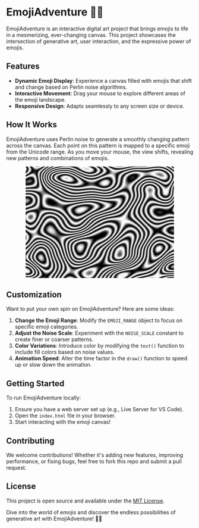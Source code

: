 # EmojiAdventure 🌈✨

EmojiAdventure is an interactive digital art project that brings emojis to life in a mesmerizing, ever-changing canvas. This project showcases the intersection of generative art, user interaction, and the expressive power of emojis.

## Features

- **Dynamic Emoji Display**: Experience a canvas filled with emojis that shift and change based on Perlin noise algorithms.
- **Interactive Movement**: Drag your mouse to explore different areas of the emoji landscape.
- **Responsive Design**: Adapts seamlessly to any screen size or device.

## How It Works

EmojiAdventure uses Perlin noise to generate a smoothly changing pattern across the canvas. Each point on this pattern is mapped to a specific emoji from the Unicode range. As you move your mouse, the view shifts, revealing new patterns and combinations of emojis.

<p align="center">
  <img src="src\assets\img\Perlin-Noise-Field.png" alt="Image of a Perlin Noise Field in Black and White" style="width:400px; height:300px;">
</p>

## Customization

Want to put your own spin on EmojiAdventure? Here are some ideas:

1. **Change the Emoji Range**: Modify the `EMOJI_RANGE` object to focus on specific emoji categories.
2. **Adjust the Noise Scale**: Experiment with the `NOISE_SCALE` constant to create finer or coarser patterns.
3. **Color Variations**: Introduce color by modifying the `text()` function to include fill colors based on noise values.
4. **Animation Speed**: Alter the time factor in the `draw()` function to speed up or slow down the animation.

## Getting Started

To run EmojiAdventure locally:

1. Ensure you have a web server set up (e.g., Live Server for VS Code).
2. Open the `index.html` file in your browser.
3. Start interacting with the emoji canvas!

## Contributing

We welcome contributions! Whether it's adding new features, improving performance, or fixing bugs, feel free to fork this repo and submit a pull request.

## License

This project is open source and available under the [MIT License](LICENSE).

Dive into the world of emojis and discover the endless possibilities of generative art with EmojiAdventure! 🚀🎨